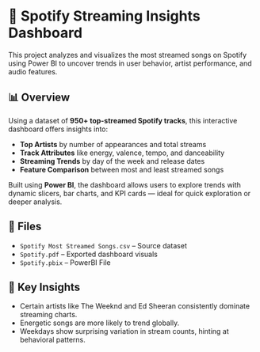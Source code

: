 # 🎵 Spotify Streaming Insights Dashboard

This project analyzes and visualizes the most streamed songs on Spotify using Power BI to uncover trends in user behavior, artist performance, and audio features.

## 📊 Overview

Using a dataset of **950+ top-streamed Spotify tracks**, this interactive dashboard offers insights into:

- **Top Artists** by number of appearances and total streams  
- **Track Attributes** like energy, valence, tempo, and danceability  
- **Streaming Trends** by day of the week and release dates  
- **Feature Comparison** between most and least streamed songs  

Built using **Power BI**, the dashboard allows users to explore trends with dynamic slicers, bar charts, and KPI cards — ideal for quick exploration or deeper analysis.


## 📁 Files

- `Spotify Most Streamed Songs.csv` – Source dataset  
- `Spotify.pdf` – Exported dashboard visuals  
- `Spotify.pbix` – PowerBI File

## 📌 Key Insights

- Certain artists like The Weeknd and Ed Sheeran consistently dominate streaming charts.
- Energetic songs are more likely to trend globally.
- Weekdays show surprising variation in stream counts, hinting at behavioral patterns.

